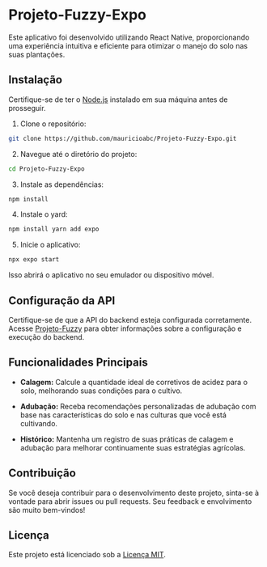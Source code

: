 # Projeto-Fuzzy-Expo

Este aplicativo foi desenvolvido utilizando React Native, proporcionando uma experiência intuitiva e eficiente para otimizar o manejo do solo nas suas plantações.

## Instalação

Certifique-se de ter o [Node.js](https://nodejs.org/) instalado em sua máquina antes de prosseguir.

1. Clone o repositório:

```bash
git clone https://github.com/mauricioabc/Projeto-Fuzzy-Expo.git
```

2. Navegue até o diretório do projeto:

```bash
cd Projeto-Fuzzy-Expo
```

3. Instale as dependências:

```bash
npm install
```

4. Instale o yard:

```bash
npm install yarn add expo
```

5. Inicie o aplicativo:

```bash
npx expo start
```

Isso abrirá o aplicativo no seu emulador ou dispositivo móvel.

## Configuração da API

Certifique-se de que a API do backend esteja configurada corretamente. Acesse [Projeto-Fuzzy](https://github.com/mauricioabc/Projeto-Fuzzy) para obter informações sobre a configuração e execução do backend.

## Funcionalidades Principais

- **Calagem:** Calcule a quantidade ideal de corretivos de acidez para o solo, melhorando suas condições para o cultivo.

- **Adubação:** Receba recomendações personalizadas de adubação com base nas características do solo e nas culturas que você está cultivando.

- **Histórico:** Mantenha um registro de suas práticas de calagem e adubação para melhorar continuamente suas estratégias agrícolas.

## Contribuição

Se você deseja contribuir para o desenvolvimento deste projeto, sinta-se à vontade para abrir issues ou pull requests. Seu feedback e envolvimento são muito bem-vindos!

## Licença

Este projeto está licenciado sob a [Licença MIT](LICENSE).
